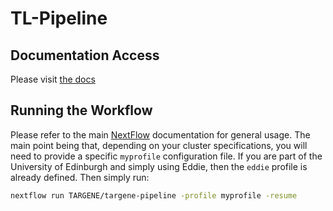 # TL-Pipeline

## Documentation Access

Please visit [the docs](https://targene.github.io/targene-pipeline/stable/)

## Running the Workflow

Please refer to the main [NextFlow](https://www.nextflow.io/) documentation for general usage. The main point being that, depending on your cluster specifications, you will need to provide a specific `myprofile` configuration file. If you are part of the University of Edinburgh and simply using Eddie, then the `eddie` profile is already defined. Then simply run:

```bash
nextflow run TARGENE/targene-pipeline -profile myprofile -resume
```
